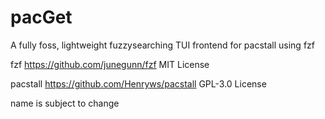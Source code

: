 # pacGet

A fully foss, lightweight fuzzysearching TUI frontend for pacstall using fzf

fzf https://github.com/junegunn/fzf  MIT License

pacstall https://github.com/Henryws/pacstall  GPL-3.0 License

name is subject to change
